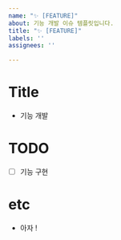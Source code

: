 ```yaml
---
name: "✨ [FEATURE]"
about: 기능 개발 이슈 템플릿입니다.
title: "✨ [FEATURE]"
labels: ''
assignees: ''

---
```


# Title
- 기능 개발

# TODO
- [ ] 기능 구현

# etc
- 아자 !
